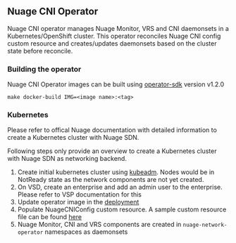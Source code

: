 ## Nuage CNI Operator

Nuage CNI operator manages Nuage Monitor, VRS and CNI daemonsets in a Kubernetes/OpenShift cluster. This operator reconciles Nuage CNI config custom resource and creates/updates daemonsets based on the cluster state before reconcile.

### Building the operator

Nuage CNI Operator images can be built using [operator-sdk](https://github.com/operator-framework/operator-sdk) version v1.2.0

    make docker-build IMG=<image name>:<tag>

### Kubernetes

Please refer to offical Nuage documentation with detailed information to create a Kubernetes cluster with Nuage SDN.

Following steps only provide an overview to create a Kubernetes cluster with Nuage SDN as networking backend. 

1. Create initial kubernetes cluster using [kubeadm](https://kubernetes.io/docs/setup/production-environment/tools/kubeadm/create-cluster-kubeadm/). Nodes would be in NotReady state as the network components are not yet created.
2. On VSD, create an enterprise and add an admin user to the enterprise. Please refer to VSP documentation for this
3. Update operator image in the [deployment](./example-configs/create_nuage_operator.yaml)
4. Populate NuageCNIConfig custom resource. A sample custom resource file can be found [here](./example-configs/nuageconfig.yaml)
5. Nuage Monitor, CNI and VRS components are created in `nuage-network-operator` namespaces as daemonsets